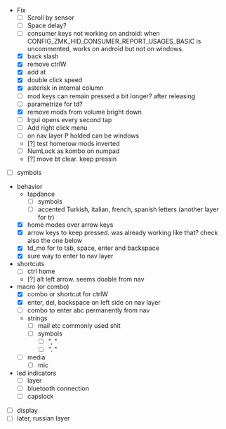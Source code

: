 - Fix
  - [ ] Scroll by sensor
  - [ ] Space delay?
  - [ ] consumer keys not working on android: when CONFIG_ZMK_HID_CONSUMER_REPORT_USAGES_BASIC is uncommented, works on android but not on windows.
  - [x] back slash
  - [x] remove ctrlW
  - [x] add at 
  - [x] double click speed
  - [x] asterisk in internal column
  - [ ] mod keys can remain pressed a bit longer? after releasing
  - [ ] parametrize for td?
  - [x] remove mods from volume bright down
  - [ ] lrgui opens every second tap
  - [ ] Add right click menu
  - [ ] on nav layer P holded can be windows
  - [?] test homerow mods inverted
  - [ ] NumLock as kombo on numpad
  - [?] move bt clear. keep pressin
- [ ] symbols
- behavior
  - tapdance
    - [ ] symbols
    - [ ] accented Turkish, italian, french, spanish letters (another layer for tr)
  - [x] home modes over arrow keys
  - [x] arrow keys to keep pressed. was already working like that? check also the one below
  - [x] td_mo for to tab, space, enter and backspace 
  - [x] sure way to enter to nav layer
- shortcuts
  - [ ] ctrl home 
  - [?] alt left arrow. seems doable from nav
- macro (or combo)
  -  [x] combo or shortcut for ctrlW
  -  [x] enter, del, backspace on left side on nav layer
  - [ ] combo to enter abc permanently from nav
  - strings
    - [ ] mail etc commonly used shit
    - [ ] symbols
      - [ ] ", " 
      - [ ] ". " 
  - [ ] media
    - [ ] mic
- led indicators
  - [ ] layer
  - [ ] bluetooth connection
  - [ ] capslock

- [ ] display
- [ ] later, russian layer